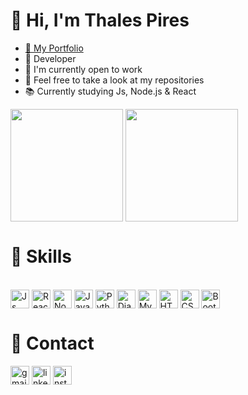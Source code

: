<!--
**thales-pires45/thales-pires45** is a ✨ _special_ ✨ repository because its `README.md` (this file) appears on your GitHub profile.

Here are some ideas to get you started:

- 🔭 I’m currently working on ...
- 🌱 I’m currently learning ...
- 👯 I’m looking to collaborate on ...
- 🤔 I’m looking for help with ...
- 💬 Ask me about ...
- 📫 How to reach me: ...
- 😄 Pronouns: ...
- ⚡ Fun fact: ...
-->

###
<h1>👋 Hi, I'm Thales Pires</h1>

- <a href="https://thales-pires45.github.io/js-developer-portfolio/" target="_blank">🔗 My Portfolio</a> 
- 💚 Developer
- 🧐 I'm currently open to work
- 🔭 Feel free to take a look at my repositories
- 📚 Currently studying Js, Node.js & React
  
<picture>
  <source
    srcset="https://github-readme-stats.vercel.app/api?username=thales-pires45&show_icons=true&theme=dark"
    media="(prefers-color-scheme: dark)"
  />
  <source
    srcset="https://github-readme-stats.vercel.app/api?username=thales-pires45&show_icons=true"
    media="(prefers-color-scheme: light), (prefers-color-scheme: no-preference)"
  />
  <img height="180"  align="center" src="https://github-readme-stats.vercel.app/api?username=thales-pires45&show_icons=true" />
</picture>
<picture>
    <source
    srcset="https://github-readme-stats.vercel.app/api/top-langs?username=thales-pires45&layout=compact&langs_count=8&card_width=320&show_icons=true&theme=dark"
    media="(prefers-color-scheme: dark)"
  />
  <source
    srcset="https://github-readme-stats.vercel.app/api/top-langs?username=thales-pires45&layout=compact&langs_count=8&card_width=320&show_icons=true"
    media="(prefers-color-scheme: light), (prefers-color-scheme: no-preference)"
  />
  <img height="180"  align="center" src="https://github-readme-stats.vercel.app/api?username=thales-pires45&show_icons=true" />
</picture>

<h1>🚀 Skills</h1>

<div style="display: inline_block"><br>
  <img align="center" height="30" alt="Js" src="https://img.shields.io/badge/JavaScript-F7DF1E?style=for-the-badge&logo=javascript&logoColor=black">
  <img align="center" height="30" alt="React" src="https://img.shields.io/badge/React-20232A?style=for-the-badge&logo=react&logoColor=61DAFB">
  <img align="center" height="30" alt="Node.js" src="https://img.shields.io/badge/Node.js-43853D?style=for-the-badge&logo=node.js&logoColor=whi">
  <img align="center" height="30" alt="Java" src="https://cdn.icon-icons.com/icons2/2699/PNG/512/java_logo_icon_168609.png">
  <img align="center" height="30" alt="Python" src="https://img.shields.io/badge/Python-3776AB?style=for-the-badge&logo=python&logoColor=white">
  <img align="center" height="30" alt="Django" src="https://img.shields.io/badge/Django-092E20?style=for-the-badge&logo=django&logoColor=white">
  <img align="center" height="30" alt="MySQL" src="https://img.shields.io/badge/MySQL-00000F?style=for-the-badge&logo=mysql&logoColor=white">  
  <img align="center" height="30" alt="HTML" src="https://img.shields.io/badge/HTML-239120?style=for-the-badge&logo=html5&logoColor=white">
  <img align="center" height="30" alt="CSS" src="https://img.shields.io/badge/CSS-239120?&style=for-the-badge&logo=css3&logoColor=white">
  <img align="center" height="30" alt="Bootstrap" src="https://img.shields.io/badge/Bootstrap-563D7C?style=for-the-badge&logo=bootstrap&logoColor=white">
<!--   <img align="center" height="30" alt="GitHub" src="https://cdn.icon-icons.com/icons2/639/PNG/96/github_social_media_logo_icon-icons.com_59103.png">
  <img align="center" height="30" alt="GIT" src="https://cdn.icon-icons.com/icons2/2415/PNG/96/git_plain_wordmark_logo_icon_146508.png"> -->
</div>

<h1>📱 Contact</h1>
<div>  
  <a href="mailto:thalesgopires548@gmail.com" target="_blank"><img align="center" height="30" alt="gmail" src="https://img.shields.io/badge/-Gmail-%23333?style=for-the-badge&logo=gmail&logoColor=white" target="_blank"></a>
  <a href="https://www.linkedin.com/in/thales-viana-pires-701a561b5/" target="_blank"><img align="center" height="30" alt="linkedin" src="https://img.shields.io/badge/-LinkedIn-%230077B5?style=for-the-badge&logo=linkedin&logoColor=white" target="_blank"></a>
  <a href="https://www.instagram.com/thalesvpires/" target="_blank"><img align="center" height="30" alt="instagram" src="https://img.shields.io/badge/-Instagram-%23E4405F?style=for-the-badge&logo=instagram&logoColor=white" target="_blank"></a>
  
<!--  ![Snake animation](https://github.com/rafaballerini/rafaballerini/blob/output/github-contribution-grid-snake.svg) -->
</div>



